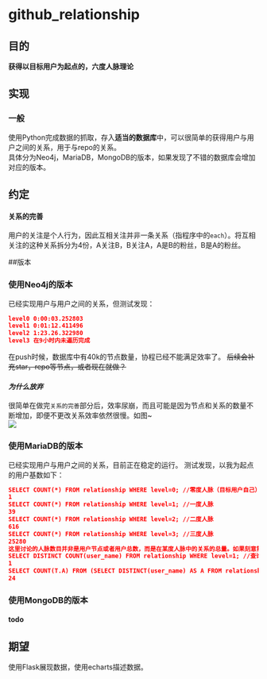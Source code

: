 # github_relationship

## 目的
**获得以目标用户为起点的，六度人脉理论**

## 实现
### 一般
使用Python完成数据的抓取，存入**适当的数据库**中，可以很简单的获得用户与用户之间的关系，用于与repo的关系。  
具体分为Neo4j，MariaDB，MongoDB的版本，如果发现了不错的数据库会增加对应的版本。

## 约定
#### 关系的完善
用户的关注是个人行为，因此互相关注并非一条关系（指程序中的```each```）。将互相关注的这种关系拆分为4份，A关注B，B关注A，A是B的粉丝，B是A的粉丝。


##版本
### 使用Neo4j的版本
已经实现用户与用户之间的关系，但测试发现：
```json
level0 0:00:03.252803
level1 0:01:12.411496
level2 1:23.26.322980
level3 在9小时内未遍历完成
```
在push时候，数据库中有40k的节点数量，协程已经不能满足效率了。
~~后续会补充star，repo等节点，或者现在就做？~~


#### *为什么放弃*
很简单在做完```关系的完善```部分后，效率尿崩，而且可能是因为节点和关系的数量不断增加，即便不更改关系效率依然很慢。如图~  
![](http://p1.bqimg.com/567571/57dada0593f34ad0.png)


### 使用MariaDB的版本
已经实现用户与用户之间的关系，目前正在稳定的运行。
测试发现，以我为起点的用户基数如下：
```json
SELECT COUNT(*) FROM relationship WHERE level=0; //零度人脉（目标用户自己）
1
SELECT COUNT(*) FROM relationship WHERE level=1; //一度人脉
39
SELECT COUNT(*) FROM relationship WHERE level=2; //二度人脉
616
SELECT COUNT(*) FROM relationship WHERE level=3; //三度人脉
25280
这里讨论的人脉数目并非是用户节点或者用户总数，而是在某度人脉中的关系的总量。如果刻意需要查询用户数目，可以使用如下的操作：
SELECT DISTINCT COUNT(user_name) FROM relationship WHERE level=1; //查询零度人脉（目标用户自己）中的用户总数
1
SELECT COUNT(T.A) FROM (SELECT DISTINCT(user_name) AS A FROM relationship WHERE user_name!='HolaJam' AND level=1) T  //查询一度人脉中的用户总数
24
```

### 使用MongoDB的版本
#### todo

## 期望
使用Flask展现数据，使用echarts描述数据。

